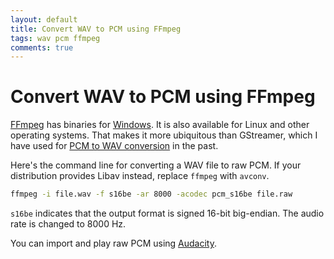 ```yaml
---
layout: default
title: Convert WAV to PCM using FFmpeg
tags: wav pcm ffmpeg
comments: true
---
```

# Convert WAV to PCM using FFmpeg

[FFmpeg](http://ffmpeg.org/) has binaries for [Windows](http://ffmpeg.zeranoe.com/builds/). It is also available for Linux and other operating systems. That makes it more ubiquitous than GStreamer, which I have used for [PCM to WAV conversion](_posts/2011/2011-10-04-read-and-write-raw-pcm-using-gstreamer.md) in the past.

Here's the command line for converting a WAV file to raw PCM. If your distribution provides Libav instead, replace `ffmpeg` with `avconv`.

```cmd
ffmpeg -i file.wav -f s16be -ar 8000 -acodec pcm_s16be file.raw
```

`s16be` indicates that the output format is signed 16-bit big-endian. The audio rate is changed to 8000 Hz.

You can import and play raw PCM using [Audacity](_posts/2011/2011-03-25-playing-raw-pcm-audio-using-audacity.md).
